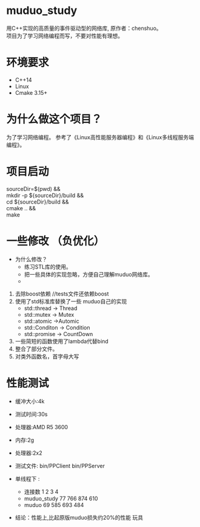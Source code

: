 # muduo_study  
用C++实现的高质量的事件驱动型的网络库, 原作者：chenshuo。  
项目为了学习网络编程而写，不要对性能有理想。  
# 环境要求
- C++14
- Linux
- Cmake 3.15+
# 为什么做这个项目？  
为了学习网络编程。
参考了《Linux高性能服务器编程》和《Linux多线程服务端编程》。 
# 项目启动
sourceDir=$(pwd) &&\
mkdir -p ${sourceDir}/build && \
cd ${sourceDir}/build && \
cmake .. && \
make
# 一些修改 （负优化）
- 为什么修改？  
	- 练习STL库的使用。
	- 把一些具体的实现忽略，方便自己理解muduo网络库。  
	- 
1. 去除boost依赖 //tests文件还依赖boost  
2. 使用了std标准库替换了一些 muduo自己的实现  
	- std::thread -> Thread
	- std::mutex -> Mutex
	- std::atomic ->Automic
	- std::Conditon -> Condition	
	- std::promise -> CountDown
3. 一些简短的函数使用了lambda代替bind
4. 整合了部分文件。
5. 对类外函数名，首字母大写
# 性能测试
- 缓冲大小:4k
- 测试时间:30s  
- 处理器:AMD R5 3600  
- 内存:2g  
- 处理器:2x2  
- 测试文件: bin/PPClient bin/PPServer

- 单线程下 :
	- 连接数		1	2	3	4  
	- muduo_study  	  77	  766	  874	  610  
	- muduo 		  69	  585	  693	  484  
	

- 结论：性能上,比起原版muduo损失约20%的性能 玩具
	




